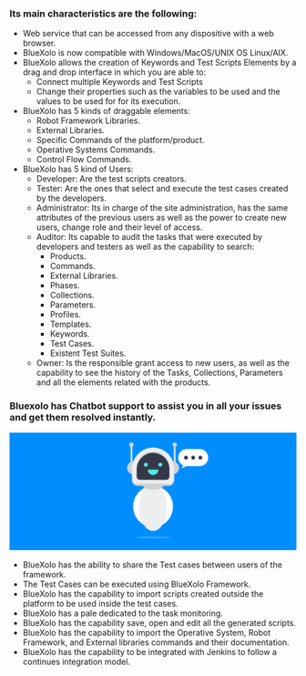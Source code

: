 ### Its main characteristics are the following:

- Web service that can be accessed from any dispositive with a web browser.
- BlueXolo is now compatible with Windows/MacOS/UNIX OS Linux/AIX.
- BlueXolo allows the creation of Keywords and Test Scripts Elements by a drag and drop interface in which you are able to:
	- Connect multiple Keywords and Test Scripts 
	- Change their properties such as the variables to be used and the values to be used for for its execution.
- BlueXolo has 5 kinds of draggable elements:
	- Robot Framework Libraries.
	- External Libraries.
 	- Specific Commands of the platform/product.
	- Operative Systems Commands.
	- Control Flow Commands.
- BlueXolo has 5 kind of Users:
	- Developer: Are the test scripts creators.
	- Tester: Are the ones that select and execute the test cases created by the developers.
	- Administrator: Its in charge of the site administration, has the same attributes of the previous users as well as the power to create new users, change role and their level of access.
	- Auditor: Its capable to audit the tasks that were executed by developers and testers as well as the capability to search:
      - Products.
      - Commands.
      - External Libraries.
      - Phases.
      - Collections.
      - Parameters.
      - Profiles.
      - Templates.
      - Keywords.
      - Test Cases.
      - Existent Test Suites.
    - Owner: Is the responsible grant access to new users, as well as the capability to see the history of the Tasks, Collections, Parameters and all the elements related with the products.
 ### Bluexolo has Chatbot support to assist you in all your issues and get them resolved instantly.
![img](static/img/ChatBot.png)
- BlueXolo has the ability to share the Test cases between users of the framework.
- The Test Cases can be executed using BlueXolo Framework.
- BlueXolo has the capability to import scripts created outside the platform to be used inside the test cases.
- BlueXolo has a pale dedicated to the task monitoring.
- BlueXolo has the capability save, open and edit all the generated scripts.
- BlueXolo has the capability to import the Operative System, Robot Framework, and External libraries commands and their documentation.
- BlueXolo has the capability to be integrated with Jenkins to follow a continues integration model.
